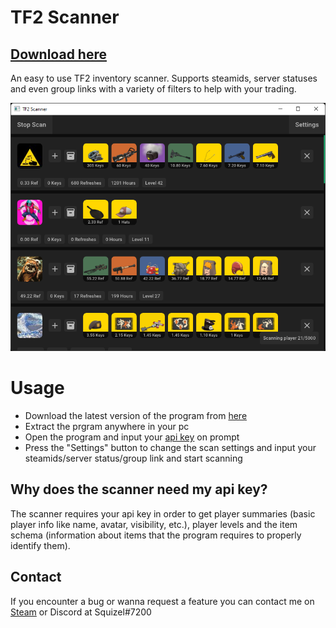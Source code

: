 # TF2 Scanner
## [Download here](https://github.com/AleXu224/tf2-scanner/releases/latest)

An easy to use TF2 inventory scanner.
Supports steamids, server statuses and even group links with a variety of filters to help with your trading.

![](resources/bpscanner.png)

# Usage
- Download the latest version of the program from [here](https://github.com/AleXu224/tf2-scanner/releases/latest)
- Extract the prgram anywhere in your pc
- Open the program and input your [api key](https://steamcommunity.com/dev/apikey) on prompt
- Press the "Settings" button to change the scan settings and input your steamids/server status/group link and start scanning

## Why does the scanner need my api key?
The scanner requires your api key in order to get player summaries (basic player info like name, avatar, visibility, etc.), player levels and the item schema (information about items that the program requires to properly identify them).

## Contact
If you encounter a bug or wanna request a feature you can contact me on [Steam](http://steamcommunity.com/id/Squizell/) or Discord at Squizel#7200